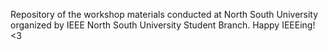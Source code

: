 Repository of the workshop materials conducted at North South University organized by IEEE North South University Student Branch. Happy IEEEing! <3
